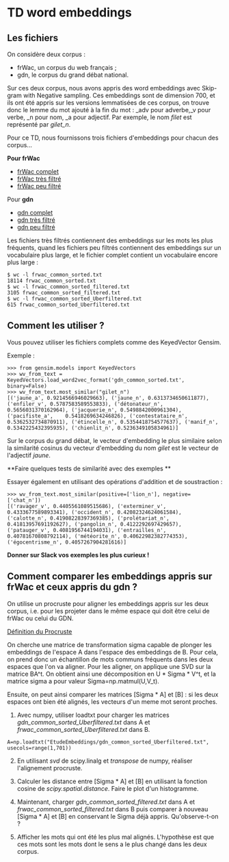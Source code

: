 # TD word embeddings

## Les fichiers

On considère deux corpus : 
- frWac, un corpus du web français ;
- gdn, le corpus du grand débat national.

Sur ces deux corpus, nous avons appris des word embeddings avec Skip-gram with Negative sampling. Ces embeddings sont de dimension 700, et ils ont été appris sur les versions lemmatisées de ces corpus, on trouve donc le lemme du mot ajouté à la fin du mot :
\_adv pour adverbe,\_v pour verbe, \_n pour nom, \_a pour adjectif. Par exemple, le nom *filet* est représenté par *gilet_n*.

Pour ce TD, nous fournissons trois fichiers d'embeddings pour chacun des corpus...

**Pour frWac**
- [frWac complet](frwac_common_sorted.zip)
- [frWac très filtré](frwac_common_sorted_Uberfiltered.txt)
- [frWac peu filtré](frwac_common_sorted_filtered.txt)

Pour **gdn**
- [gdn complet](gdn_common_sorted.zip)
- [gdn très filtré](gdn_common_sorted_Uberfiltered.txt)
- [gdn peu filtré](gdn_common_sorted_filtered.txt)

Les fichiers très filtrés contiennent des embeddings sur les mots les plus fréquents, quand les fichiers peu filtrés contiennent des embeddings sur un vocabulaire plus large, et le fichier complet contient un vocabulaire encore plus large : 
```
$ wc -l frwac_common_sorted.txt 
18114 frwac_common_sorted.txt
$ wc -l frwac_common_sorted_filtered.txt 
3105 frwac_common_sorted_filtered.txt
$ wc -l frwac_common_sorted_Uberfiltered.txt 
615 frwac_common_sorted_Uberfiltered.txt
```

## Comment les utiliser ?

Vous pouvez utiliser les fichiers complets comme des KeyedVector Gensim.

Exemple : 
```
>>> from gensim.models import KeyedVectors
>>> wv_from_text = KeyedVectors.load_word2vec_format('gdn_common_sorted.txt', binary=False)
>>> wv_from_text.most_similar("gilet_n")
[('jaune_a', 0.9214566946029663), ('jaune_n', 0.6313734650611877), ('enfiler_v', 0.5787583589553833), ('détonateur_n', 0.5656031370162964), ('jacquerie_n', 0.5498842000961304), ('pacifiste_a', 	0.5418269634246826), ('contestataire_n', 0.5362532734870911), ('étincelle_n', 0.5354418754577637), ('manif_n', 0.5342225432395935), ('chienlit_n', 0.5236349105834961)]
```
Sur le corpus du grand débat, le vecteur d'embedding le plus similaire selon la similarité cosinus du vecteur d'embedding du nom *gilet* est le vecteur de l'adjectif *jaune*.

**Faire quelques tests de similarité avec des exemples **

Essayer également en utilisant des opérations d'addition et de soustraction : 
```
>>> wv_from_text.most_similar(positive=['lion_n'], negative=['chat_n'])
[('ravager_v', 0.4405561089515686), ('exterminer_v', 0.4333677589893341), ('occident_n', 0.42082324624061584), ('calotte_n', 0.41908228397369385), ('prolétariat_n', 0.41813957691192627), ('pangolin_n', 0.4122292697429657), ('patauger_v', 0.4081956744194031), ('entrailles_n', 0.40781670808792114), ('météorite_n', 0.40622982382774353), ('égocentrisme_n', 0.4057267904281616)]
```

**Donner sur Slack vos exemples les plus curieux !**

## Comment comparer les embeddings appris sur frWac et ceux appris du gdn ?

On utilise un procruste pour aligner les embeddings appris sur les deux corpus, i.e. pour les projeter dans le même espace qui doit être celui de frWac ou celui du GDN.

[Définition du Procruste](https://en.wikipedia.org/wiki/Orthogonal_Procrustes_problem)

On cherche une matrice de transformation sigma capable de plonger les embeddings de l'espace A dans l'espace des embeddings de B. Pour cela, on prend donc un échantillon de mots communs fréquents dans les deux espaces que l'on va aligner. Pour les aligner, on applique une SVD sur la matrice BA^t. On obtient ainsi une décomposition en U * Sigma * V^t, et la matrice sigma a pour valeur Sigma=np.matmul(U,V_t).

Ensuite, on peut ainsi comparer les matrices [Sigma * A] et [B] : si les deux espaces ont bien été alignés, les vecteurs d'un meme mot seront proches.

1. Avec numpy, utiliser loadtxt pour charger les matrices *gdn_common_sorted_Uberfiltered.txt* dans A et *frwac_common_sorted_Uberfiltered.txt* dans B.
```
A=np.loadtxt("EtudeEmbeddings/gdn_common_sorted_Uberfiltered.txt", usecols=range(1,701))
```

2. En utilisant *svd* de scipy.linalg et *transpose* de numpy, réaliser l'alignement procruste.

3. Calculer les distance entre [Sigma * A] et [B] en utilisant la fonction cosine de *scipy.spatial.distance*. Faire le plot d'un histogramme.

4. Maintenant, charger *gdn_common_sorted_filtered.txt* dans A et *frwac_common_sorted_filtered.txt* dans B puis comparer à nouveau [Sigma * A] et [B] en conservant le Sigma déjà appris. Qu'observe-t-on ?

5. Afficher les mots qui ont été les plus mal alignés. L'hypothèse est que ces mots sont les mots dont le sens a le plus changé dans les deux corpus.
